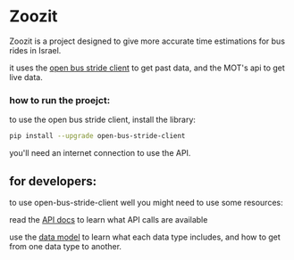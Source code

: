 # Zoozit

Zoozit is a project designed to give more accurate time estimations for bus rides in Israel.

it uses the [open bus stride client](https://github.com/hasadna/open-bus-stride-client) to get past data,
and the MOT's api to get live data.

### how to run the proejct:

to use the open bus stride client, install the library:

```bash
pip install --upgrade open-bus-stride-client
```

you'll need an internet connection to use the API.

## for developers:

to use open-bus-stride-client well you might need to use some resources:

read the [API docs](https://open-bus-stride-api.hasadna.org.il/docs#) to learn what API calls are available

use the [data model](https://github.com/hasadna/open-bus-stride-db/blob/main/DATA_MODEL.md) to learn what each data type includes, and how to get from one data type to another.


